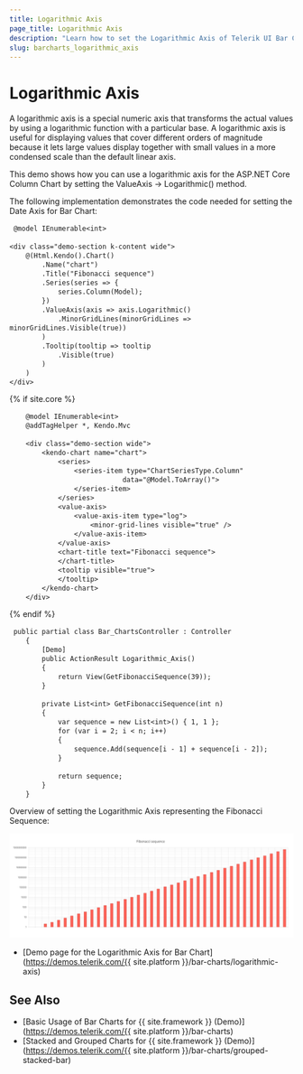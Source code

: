 ```yaml
---
title: Logarithmic Axis
page_title: Logarithmic Axis
description: "Learn how to set the Logarithmic Axis of Telerik UI Bar Charts component for {{ site.framework }}."
slug: barcharts_logarithmic_axis
---
```


# Logarithmic Axis

A logarithmic axis is a special numeric axis that transforms the actual values by using a logarithmic function with a particular base. A logarithmic axis is useful for displaying values that cover different orders of magnitude because it lets large values display together with small values in a more condensed scale than the default linear axis.

This demo shows how you can use a logarithmic axis for the ASP.NET Core Column Chart by setting the ValueAxis -> Logarithmic() method.

The following implementation demonstrates the code needed for setting the Date Axis for Bar Chart:

```HtmlHelper
 @model IEnumerable<int>

<div class="demo-section k-content wide">
    @(Html.Kendo().Chart()
        .Name("chart")
        .Title("Fibonacci sequence")
        .Series(series => {
            series.Column(Model);
        })
        .ValueAxis(axis => axis.Logarithmic()
            .MinorGridLines(minorGridLines => minorGridLines.Visible(true))
        )
        .Tooltip(tooltip => tooltip
            .Visible(true)
        )
    ) 
</div>
```
{% if site.core %}
```TagHelper
    @model IEnumerable<int>
    @addTagHelper *, Kendo.Mvc

    <div class="demo-section wide">
        <kendo-chart name="chart">
            <series>
                <series-item type="ChartSeriesType.Column"
                            data="@Model.ToArray()">
                </series-item>
            </series>
            <value-axis>
                <value-axis-item type="log">
                    <minor-grid-lines visible="true" />
                </value-axis-item>
            </value-axis>
            <chart-title text="Fibonacci sequence">
            </chart-title>
            <tooltip visible="true">
            </tooltip>
        </kendo-chart>
    </div> 
```
{% endif %}
```Controller
 public partial class Bar_ChartsController : Controller
    {
        [Demo]
        public ActionResult Logarithmic_Axis()
        {
            return View(GetFibonacciSequence(39));
        }

        private List<int> GetFibonacciSequence(int n)
        {
            var sequence = new List<int>() { 1, 1 };
            for (var i = 2; i < n; i++)
            {
                sequence.Add(sequence[i - 1] + sequence[i - 2]);
            }

            return sequence;
        }
    }
```

Overview of setting the Logarithmic Axis representing the Fibonacci Sequence:

![{{ site.product_short }} Fibonacci Sequence](images/fibonacciSequence.png)

* [Demo page for the Logarithmic Axis for Bar Chart](https://demos.telerik.com/{{ site.platform }}/bar-charts/logarithmic-axis)

## See Also
* [Basic Usage of Bar Charts for {{ site.framework }} (Demo)](https://demos.telerik.com/{{ site.platform }}/bar-charts)
* [Stacked and Grouped Charts for {{ site.framework }} (Demo)](https://demos.telerik.com/{{ site.platform }}/bar-charts/grouped-stacked-bar)

